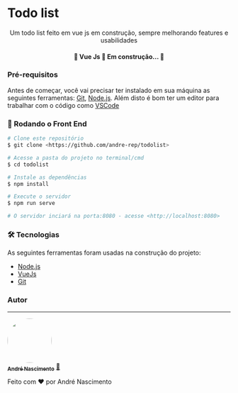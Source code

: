 # Todo list
<p align="center">Um todo list feito em vue js em construção, sempre melhorando features e usabilidades</p>

<h4 align="center"> 
	🚧  Vue Js 🚀 Em construção...  🚧
</h4>

### Pré-requisitos

Antes de começar, você vai precisar ter instalado em sua máquina as seguintes ferramentas:
[Git](https://git-scm.com), [Node.js](https://nodejs.org/en/). 
Além disto é bom ter um editor para trabalhar com o código como [VSCode](https://code.visualstudio.com/)

### 🎲 Rodando o Front End

```bash
# Clone este repositório
$ git clone <https://github.com/andre-rep/todolist>

# Acesse a pasta do projeto no terminal/cmd
$ cd todolist

# Instale as dependências
$ npm install

# Execute o servidor
$ npm run serve

# O servidor inciará na porta:8080 - acesse <http://localhost:8080>
```

### 🛠 Tecnologias

As seguintes ferramentas foram usadas na construção do projeto:

- [Node.js](https://nodejs.org/en/)
- [VueJs](https://vuejs.org/)
- [Git](https://git-scm.com/)

### Autor
---

<a href="https://github.com/andre-rep">
 <img style="border-radius:50px;" src="https://avatars.githubusercontent.com/u/36203075?v=4" width="100px;" alt=""/>
 <br />
 <sub><b>André Nascimento</b></sub></a> <a href="https://github.com/andre-rep" title="Github">🚀</a>


Feito com ❤️ por André Nascimento